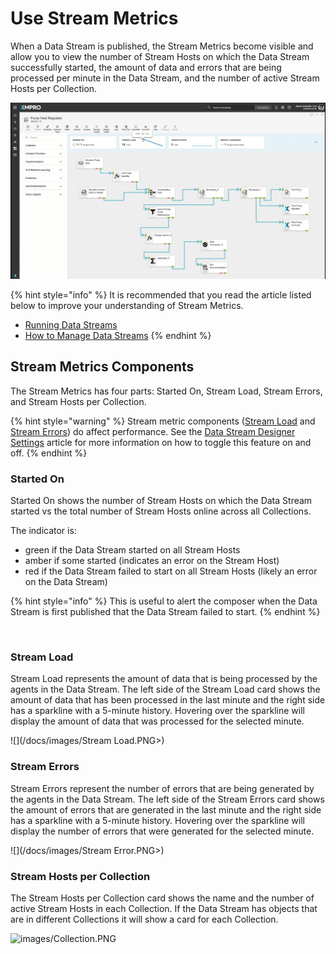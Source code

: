 # Use Stream Metrics

When a Data Stream is published, the Stream Metrics become visible and allow you to view the number of Stream Hosts on which the Data Stream successfully started, the amount of data and errors that are being processed per minute in the Data Stream, and the number of active Stream Hosts per Collection.  &#x20;

![images/Summary.gif](../images/Summary.gif)

{% hint style="info" %}
It is recommended that you read the article listed below to improve your understanding of Stream Metrics.

* [Running Data Streams](../../concepts/data-stream/running-data-streams.md)
* [How to Manage Data Streams](manage-data-streams.md)
{% endhint %}

## Stream Metrics Components

The Stream Metrics has four parts: Started On, Stream Load, Stream Errors, and Stream Hosts per Collection.

{% hint style="warning" %}
Stream metric components ([Stream Load](use-stream-metrics.md#stream-load) and [Stream Errors](use-stream-metrics.md#stream-errors)) do affect performance. See the [Data Stream Designer Settings](../manage-site-settings.md#analytics) article for more information on how to toggle this feature on and off.
{% endhint %}

### Started On

Started On shows the number of Stream Hosts on which the Data Stream started vs the total number of Stream Hosts online across all Collections.

The indicator is:

* green if the Data Stream started on all Stream Hosts
* amber if some started (indicates an error on the Stream Host)
* red if the Data Stream failed to start on all Stream Hosts (likely an error on the Data Stream)

{% hint style="info" %}
This is useful to alert the composer when the Data Stream is first published that the Data Stream failed to start.&#x20;
{% endhint %}

<figure><img src="/docs/images/Started On.PNG" alt=""><figcaption></figcaption></figure>

### Stream Load

Stream Load represents the amount of data that is being processed by the agents in the Data Stream. The left side of the Stream Load card shows the amount of data that has been processed in the last minute and the right side has a sparkline with a 5-minute history. Hovering over the sparkline will display the amount of data that was processed for the selected minute.&#x20;

![](/docs/images/Stream Load.PNG>)

### Stream Errors

Stream Errors represent the number of errors that are being generated by the agents in the Data Stream. The left side of the Stream Errors card shows the amount of errors that are generated in the last minute and the right side has a sparkline with a 5-minute history. Hovering over the sparkline will display the number of errors that were generated for the selected minute.&#x20;

![](/docs/images/Stream Error.PNG>)

### Stream Hosts per Collection

The Stream Hosts per Collection card shows the name and the number of active Stream Hosts in each Collection. If the Data Stream has objects that are in different Collections it will show a card for each Collection.&#x20;

![images/Collection.PNG](../images/Collection.PNG)









